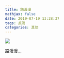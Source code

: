 ```yaml
---
title: 路漫漫
mathjax: false
date: 2019-07-19 13:28:37
tags: 点滴
categories: 其他
---
```


![](http://image.huvjie.com/190719N_img01.jpg)

<!--more-->

路漫漫…